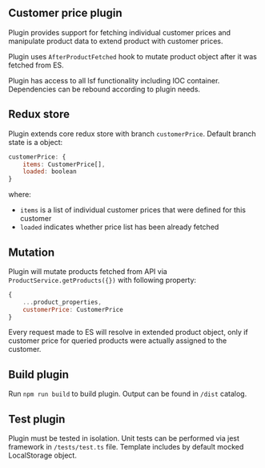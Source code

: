 ## Customer price plugin
Plugin provides support for fetching individual customer prices and
manipulate product data to extend product with customer prices.

Plugin uses `AfterProductFetched` hook to mutate product object after it
was fetched from ES.

Plugin has access to all lsf functionality including IOC container. Dependencies
can be rebound according to plugin needs.

## Redux store
Plugin extends core redux store with branch `customerPrice`. Default branch state 
is a object:
```javascript
customerPrice: {
    items: CustomerPrice[],
    loaded: boolean
}
```

where:
* `items` is a list of individual customer prices that were defined for this customer
* `loaded` indicates whether price list has been already fetched

## Mutation
Plugin will mutate products fetched from API via `ProductService.getProducts({})` with following property:
```javascript
{
    ...product_properties,
    customerPrice: CustomerPrice
}
```
Every request made to ES will resolve in extended product object, only if customer price for queried products
were actually assigned to the customer.

## Build plugin
Run `npm run build` to build plugin.
Output can be found in `/dist` catalog.

## Test plugin
Plugin must be tested in isolation. Unit tests can be performed via jest framework
in `/tests/test.ts` file.
Template includes by default mocked LocalStorage object.
